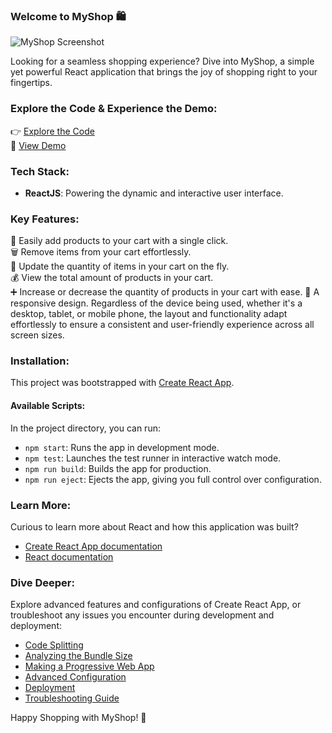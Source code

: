 ### Welcome to MyShop 🛍️

![MyShop Screenshot](https://github.com/AnktSnghmeh01a/myshop/assets/121623148/f2a69643-6aaa-42dc-b197-345b474d17bb)

Looking for a seamless shopping experience? Dive into MyShop, a simple yet powerful React application that brings the joy of shopping right to your fingertips.

### Explore the Code & Experience the Demo:

👉 [Explore the Code](https://github.com/AnktSnghmeh01a/myshop)\
🚀 [View Demo](https://my-shop-ankit-singh.netlify.app/)

### Tech Stack:

- **ReactJS**: Powering the dynamic and interactive user interface.

### Key Features:

🛒 Easily add products to your cart with a single click.  
🗑️ Remove items from your cart effortlessly.  
🔢 Update the quantity of items in your cart on the fly.  
💰 View the total amount of products in your cart.  
➕ Increase or decrease the quantity of products in your cart with ease.
🎇 A responsive design. Regardless of the device being used, whether it's a desktop, tablet, or mobile phone, the layout and functionality adapt effortlessly to ensure a consistent and user-friendly experience across all screen sizes.

### Installation:

This project was bootstrapped with [Create React App](https://github.com/facebook/create-react-app).

#### Available Scripts:

In the project directory, you can run:

- `npm start`: Runs the app in development mode.
- `npm test`: Launches the test runner in interactive watch mode.
- `npm run build`: Builds the app for production.
- `npm run eject`: Ejects the app, giving you full control over configuration.

### Learn More:

Curious to learn more about React and how this application was built?

- [Create React App documentation](https://facebook.github.io/create-react-app/docs/getting-started)
- [React documentation](https://reactjs.org/)

### Dive Deeper:

Explore advanced features and configurations of Create React App, or troubleshoot any issues you encounter during development and deployment:

- [Code Splitting](https://facebook.github.io/create-react-app/docs/code-splitting)
- [Analyzing the Bundle Size](https://facebook.github.io/create-react-app/docs/analyzing-the-bundle-size)
- [Making a Progressive Web App](https://facebook.github.io/create-react-app/docs/making-a-progressive-web-app)
- [Advanced Configuration](https://facebook.github.io/create-react-app/docs/advanced-configuration)
- [Deployment](https://facebook.github.io/create-react-app/docs/deployment)
- [Troubleshooting Guide](https://facebook.github.io/create-react-app/docs/troubleshooting#npm-run-build-fails-to-minify)

Happy Shopping with MyShop! 🎉

